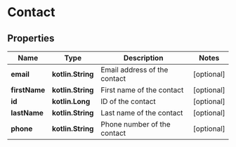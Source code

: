 
# Contact

## Properties
Name | Type | Description | Notes
------------ | ------------- | ------------- | -------------
**email** | **kotlin.String** | Email address of the contact |  [optional]
**firstName** | **kotlin.String** | First name of the contact |  [optional]
**id** | **kotlin.Long** | ID of the contact |  [optional]
**lastName** | **kotlin.String** | Last name of the contact |  [optional]
**phone** | **kotlin.String** | Phone number of the contact |  [optional]



